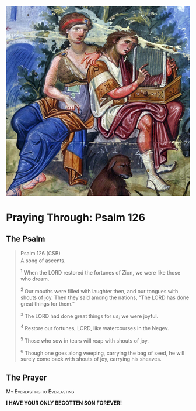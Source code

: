 <img class="intro-right" src="../images/art-paris-psalter.jpg">

<style>
  li {list-style-type: none;}
  p + ul {
    margin-top: -18px;
}
</style>

# Praying Through: Psalm 126

## The Psalm

>Psalm 126 (CSB)  
><sup></sup> A song of ascents. 
>
><sup>1</sup> When the LORD restored the fortunes of Zion, we were like those who dream. 
>
><sup>2</sup> Our mouths were filled with laughter then, and our tongues with shouts of joy. Then they said among the nations, “The LORD has done great things for them.” 
>
><sup>3</sup> The LORD had done great things for us; we were joyful. 
>
><sup>4</sup> Restore our fortunes, LORD, like watercourses in the Negev. 
>
><sup>5</sup> Those who sow in tears will reap with shouts of joy. 
>
><sup>6</sup> Though one goes along weeping, carrying the bag of seed, he will surely come back with shouts of joy, carrying his sheaves.

## The Prayer

<div style="font-variant: small-caps;">
My Everlasting to Everlasting
</div>

**I HAVE YOUR ONLY BEGOTTEN SON FOREVER!**
